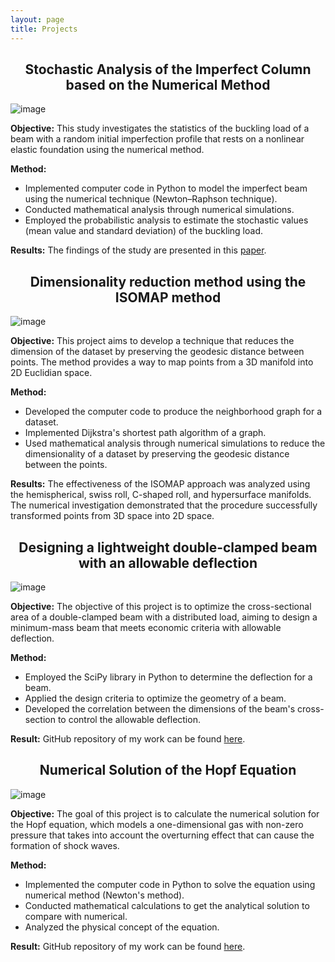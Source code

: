 ```yaml
---
layout: page
title: Projects
---
```




<h2 align="center">Stochastic Analysis of the Imperfect Column based on the Numerical Method</h2>

![image](https://user-images.githubusercontent.com/89813720/209562576-4ff9b4b9-cb41-4976-b87a-e740dae5017a.png)


**Objective:**
This study investigates the statistics of the buckling load of a beam with a random initial imperfection profile that rests on a nonlinear elastic foundation using the numerical method. 

**Method:** 

- Implemented computer code in Python to model the imperfect beam using the numerical technique (Newton–Raphson technique).
- Conducted mathematical analysis through numerical simulations.
- Employed the probabilistic analysis to estimate the stochastic values (mean value and standard deviation) of the buckling load.


**Results:**
The findings of the study are presented in this [paper](https://asmedigitalcollection.asme.org/appliedmechanics/article/90/1/011003/1146780/Stochastic-Buckling-of-Geometrically-Imperfect). 


<h2 align="center">Dimensionality reduction method using the ISOMAP method</h2>

![image](https://user-images.githubusercontent.com/89813720/209562750-46deeace-5850-40ed-b386-a7065bc43f82.png)


**Objective:**
This project aims to develop a technique that reduces the dimension of the dataset by preserving the geodesic distance between points. The method provides a way to map points from a 3D manifold into 2D Euclidian space.

**Method:**
- Developed the computer code to produce the neighborhood graph for a dataset.
- Implemented Dijkstra's shortest path algorithm of a graph.
- Used mathematical analysis through numerical simulations to reduce the dimensionality of a dataset by preserving the geodesic distance between the points.


**Results:**
The effectiveness of the ISOMAP approach was analyzed using the hemispherical, swiss roll, C-shaped roll, and hypersurface manifolds. The numerical investigation demonstrated that the procedure successfully transformed points from 3D space into 2D space.



<h2 align="center">Designing a lightweight double-clamped beam with an allowable deflection</h2>

![image](https://user-images.githubusercontent.com/89813720/209562839-1231e1c1-78dd-4d27-a594-5b0ed8e92ba4.png)


**Objective:**
The objective of this project is to optimize the cross-sectional area of a double-clamped beam with a distributed load, aiming to design a minimum-mass beam that meets economic criteria with allowable deflection.

**Method:**
- Employed the SciPy library in Python to determine the deflection for a beam.
- Applied the design criteria to optimize the geometry of a beam.
- Developed the correlation between the dimensions of the beam's cross-section to control the allowable deflection.


**Result:**
GitHub repository of my work can be found [here](https://github.com/Zheren1999/optimization-the-cross-sectional-geometry-of-a-doubly-clamped-beam-).



<h2 align="center">Numerical Solution of the Hopf Equation</h2>

![image](https://user-images.githubusercontent.com/89813720/209562884-6e9e3849-35a5-4f1d-a3e0-a8bc8e0701e3.png)


**Objective:**
The goal of this project is to calculate the numerical solution for the Hopf equation, which models a one-dimensional gas with non-zero pressure that takes into account the overturning effect that can cause the formation of shock waves.

**Method:**
- Implemented the computer code in Python to solve the equation using numerical method (Newton's method).
- Conducted mathematical calculations to get the analytical solution to compare with numerical.
- Analyzed the physical concept of the equation.


**Result:**
GitHub repository of my work can be found [here](https://github.com/Zheren1999/investigation-of-the-Hopf-equation-). 

